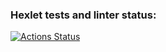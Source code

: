 ### Hexlet tests and linter status:
[![Actions Status](https://github.com/Wasya-hub/ansible-deploy-project-76/actions/workflows/hexlet-check.yml/badge.svg)](https://github.com/Wasya-hub/ansible-deploy-project-76/actions)